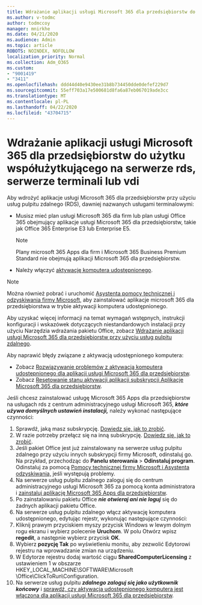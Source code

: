 ```yaml
---
title: Wdrażanie aplikacji usługi Microsoft 365 dla przedsiębiorstw do użytku współużytkującego na serwerze rds, serwerze terminali lub vdi
ms.author: v-todmc
author: todmccoy
manager: mnirkhe
ms.date: 04/21/2020
ms.audience: Admin
ms.topic: article
ROBOTS: NOINDEX, NOFOLLOW
localization_priority: Normal
ms.collection: Adm_O365
ms.custom:
- "9001419"
- "3411"
ms.openlocfilehash: ddd44d40e9430ee31b8b734450dde0defef229d7
ms.sourcegitcommit: 55eff703a17e500681d8fa6a87eb067019ade3cc
ms.translationtype: MT
ms.contentlocale: pl-PL
ms.lasthandoff: 04/22/2020
ms.locfileid: "43704715"
---
```

# <a name="deploying-microsoft-365-apps-for-enterprise-for-shared-use-on-rds-terminal-server-or-vdi"></a>Wdrażanie aplikacji usługi Microsoft 365 dla przedsiębiorstw do użytku współużytkującego na serwerze rds, serwerze terminali lub vdi

Aby wdrożyć aplikacje usługi Microsoft 365 dla przedsiębiorstw przy użyciu usług pulpitu zdalnego (RDS), dawniej nazwanych usługami terminalowymi:
- Musisz mieć plan usługi Microsoft 365 dla firm lub plan usługi Office 365 obejmujący aplikacje usługi Microsoft 365 dla przedsiębiorstw, takie jak Office 365 Enterprise E3 lub Enterprise E5.
   > [!NOTE] 
   > Plany microsoft 365 Apps dla firm i Microsoft 365 Business Premium Standard nie obejmują aplikacji Microsoft 365 dla przedsiębiorstw.
- Należy włączyć [aktywację komputera udostępnionego](https://docs.microsoft.com/DeployOffice/overview-of-shared-computer-activation-for-office-365-proplus).

> [!NOTE]
> Można również pobrać i uruchomić [Asystenta pomocy technicznej i odzyskiwania firmy Microsoft,](https://aka.ms/SaRA_OfficeSCA_M365Portal) aby zainstalować aplikacje microsoft 365 dla przedsiębiorstwa w trybie aktywacji komputera udostępnionego.

Aby uzyskać więcej informacji na temat wymagań wstępnych, instrukcji konfiguracji i wskazówek dotyczących niestandardowych instalacji przy użyciu Narzędzia wdrażania pakietu Office, zobacz [Wdrażanie aplikacji usługi Microsoft 365 dla przedsiębiorstw przy użyciu usług pulpitu zdalnego](https://docs.microsoft.com/DeployOffice/deploy-office-365-proplus-by-using-remote-desktop-services).

Aby naprawić błędy związane z aktywacją udostępnionego komputera:
- Zobacz [Rozwiązywanie problemów z aktywacją komputera udostępnionego dla aplikacji usługi Microsoft 365 dla przedsiębiorstw](https://docs.microsoft.com/DeployOffice/troubleshoot-issues-with-shared-computer-activation-for-office-365-proplus).
- Zobacz [Resetowanie stanu aktywacji aplikacji subskrypcji Aplikacje Microsoft 365 dla przedsiębiorstw](https://go.microsoft.com/fwlink/?linkid=2109218).

Jeśli chcesz zainstalować usługę Microsoft 365 Apps dla przedsiębiorstw na usługach rds z centrum administracyjnego usługi Microsoft 365, ***które używa domyślnych ustawień instalacji,*** należy wykonać następujące czynności:

1.    Sprawdź, jaką masz subskrypcję. [Dowiedz się, jak to zrobić](https://docs.microsoft.com/office365/admin/admin-overview/what-subscription-do-i-have).
2.    W razie potrzeby przełącz się na inną subskrypcję. [Dowiedz się, jak to zrobić](https://docs.microsoft.com/office365/admin/subscriptions-and-billing/switch-to-a-different-plan).
3.    Jeśli pakiet Office jest już zainstalowany na serwerze usług pulpitu zdalnego przy użyciu innych subskrypcji firmy Microsoft, odinstaluj go. Na przykład, przechodząc do **Panelu sterowania** > **Odinstaluj program**. Odinstaluj za pomocą [Pomocy technicznej firmy Microsoft i Asystenta odzyskiwania,](https://aka.ms/SARA-OfficeUninstall-Alchemy) jeśli występują problemy.
4.    Na serwerze usług pulpitu zdalnego zaloguj się do centrum administracyjnego usługi Microsoft 365 za pomocą konta administratora i [zainstaluj aplikację Microsoft 365 Apps dla przedsiębiorstw](https://portal.office.com/OLS/MySoftware.aspx).
5.    Po zainstalowaniu pakietu Office ***nie otwieraj ani nie loguj*** się do żadnych aplikacji pakietu Office.
6.    Na serwerze usług pulpitu zdalnego włącz aktywację komputera udostępnionego, edytując rejestr, wykonując następujące czynności:
   1. Kliknij prawym przyciskiem myszy przycisk Windows w lewym dolnym rogu ekranu i wybierz polecenie **Uruchom**. W polu Otwórz wpisz **regedit**, a następnie wybierz przycisk **OK**.
   2. Wybierz **pozycję Tak** po wyświetleniu monitu, aby zezwolić Edytorowi rejestru na wprowadzanie zmian na urządzeniu.
   3. W Edytorze rejestru dodaj wartość ciągu **SharedComputerLicensing** z ustawieniem 1 w obszarze HKEY_LOCAL_MACHINE\SOFTWARE\Microsoft \Office\ClickToRun\Configuration.
   4. Na serwerze usług pulpitu ***zdalnego zaloguj się jako użytkownik końcowy*** i [sprawdź, czy aktywacja udostępnionego komputera jest włączona dla aplikacji usługi Microsoft 365 dla przedsiębiorstw](https://docs.microsoft.com/DeployOffice/troubleshoot-issues-with-shared-computer-activation-for-office-365-proplus#verify-that-activation-for-office-365-proplus-succeeded).

